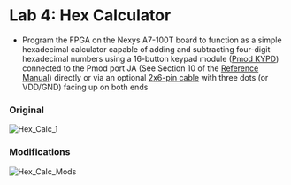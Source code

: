 # Lab 4: Hex Calculator

* Program the FPGA on the Nexys A7-100T board to function as a simple hexadecimal calculator capable of adding and subtracting four-digit hexadecimal numbers using a 16-button keypad module ([Pmod KYPD](https://store.digilentinc.com/pmod-kypd-16-button-keypad/)) connected to the Pmod port JA (See Section 10 of the [Reference Manual](https://reference.digilentinc.com/_media/reference/programmable-logic/nexys-a7/nexys-a7_rm.pdf)) directly or via an optional [2x6-pin cable](https://digilent.com/shop/2x6-pin-pmod-cable/) with three dots (or VDD/GND) facing up on both ends

### Original
![Hex_Calc_1](https://user-images.githubusercontent.com/45573682/162906440-69ebcefa-031b-408d-970c-4643623d0d8a.gif)
### Modifications
![Hex_Calc_Mods](https://user-images.githubusercontent.com/45573682/162905547-e080ff1e-2fc3-4408-8987-9e5e3c6dc887.gif)
